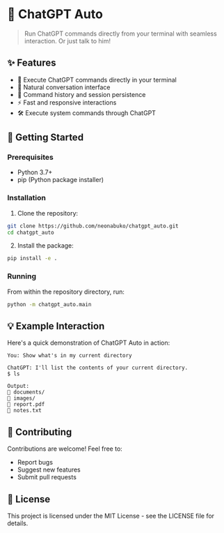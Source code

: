 # 🤖 ChatGPT Auto

> Run ChatGPT commands directly from your terminal with seamless interaction. Or just talk to him!

## ✨ Features

- 🚀 Execute ChatGPT commands directly in your terminal
- 💬 Natural conversation interface
- 🔄 Command history and session persistence
- ⚡ Fast and responsive interactions
- 🛠️ Execute system commands through ChatGPT

## 🚀 Getting Started

### Prerequisites

- Python 3.7+
- pip (Python package installer)

### Installation

1. Clone the repository:
```bash
git clone https://github.com/neonabuko/chatgpt_auto.git
cd chatgpt_auto
```

2. Install the package:
```bash
pip install -e .
```

### Running

From within the repository directory, run:
```bash
python -m chatgpt_auto.main
```

## 💡 Example Interaction

Here's a quick demonstration of ChatGPT Auto in action:

```
You: Show what's in my current directory

ChatGPT: I'll list the contents of your current directory.
$ ls

Output:
📁 documents/
📁 images/
📄 report.pdf
📄 notes.txt
```

## 🤝 Contributing

Contributions are welcome! Feel free to:
- Report bugs
- Suggest new features
- Submit pull requests

## 📝 License

This project is licensed under the MIT License - see the LICENSE file for details.